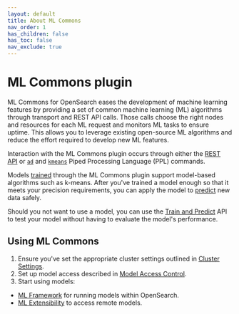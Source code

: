 ```yaml
---
layout: default
title: About ML Commons
nav_order: 1
has_children: false
has_toc: false
nav_exclude: true
---
```


# ML Commons plugin

ML Commons for OpenSearch eases the development of machine learning features by providing a set of common machine learning (ML) algorithms through transport and REST API calls. Those calls choose the right nodes and resources for each ML request and monitors ML tasks to ensure uptime. This allows you to leverage existing open-source ML algorithms and reduce the effort required to develop new ML features.

Interaction with the ML Commons plugin occurs through either the [REST API]({{site.url}}{{site.baseurl}}/ml-commons-plugin/api) or [`ad`]({{site.url}}{{site.baseurl}}/search-plugins/sql/ppl/functions#ad) and [`kmeans`]({{site.url}}{{site.baseurl}}/search-plugins/sql/ppl/functions#kmeans) Piped Processing Language (PPL) commands.

Models [trained]({{site.url}}{{site.baseurl}}/ml-commons-plugin/api#training-the-model) through the ML Commons plugin support model-based algorithms such as k-means. After you've trained a model enough so that it meets your precision requirements, you can apply the model to [predict]({{site.url}}{{site.baseurl}}/ml-commons-plugin/api#predict) new data safely. 

Should you not want to use a model, you can use the [Train and Predict]({{site.url}}{{site.baseurl}}/ml-commons-plugin/api#train-and-predict) API to test your model without having to evaluate the model's performance.

## Using ML Commons

1. Ensure you've set the appropriate cluster settings outlined in [Cluster Settings]({{site.url}}{{site.baseurl}}/ml-commons-plugin/cluster-settings/). 
2. Set up model access described in [Model Access Control]({{site.url}}{{site.baseurl}}/ml-commons-plugin/model-access-control/). 
3. Start using models: 
  - [ML Framework]({{site.url}}{{site.baseurl}}/ml-commons-plugin/ml-framework/) for running models within OpenSearch. 
  - [ML Extensibility]({{site.url}}{{site.baseurl}}/ml-commons-plugin/extensibility/index/) to access remote models. 